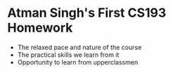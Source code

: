 # Atman Singh's First CS193 Homework

- The relaxed pace and nature of the course
- The practical skills we learn from it
- Opportunity to learn from upperclassmen
